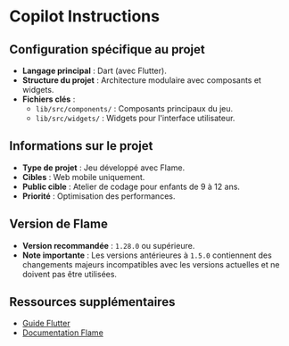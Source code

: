 # Copilot Instructions

## Configuration spécifique au projet

- **Langage principal** : Dart (avec Flutter).
- **Structure du projet** : Architecture modulaire avec composants et widgets.
- **Fichiers clés** :
  - `lib/src/components/` : Composants principaux du jeu.
  - `lib/src/widgets/` : Widgets pour l'interface utilisateur.

## Informations sur le projet

- **Type de projet** : Jeu développé avec Flame.
- **Cibles** : Web mobile uniquement.
- **Public cible** : Atelier de codage pour enfants de 9 à 12 ans.
- **Priorité** : Optimisation des performances.

## Version de Flame

- **Version recommandée** : `1.28.0` ou supérieure.
- **Note importante** : Les versions antérieures à `1.5.0` contiennent des changements majeurs incompatibles avec les versions actuelles et ne doivent pas être utilisées.

## Ressources supplémentaires

- [Guide Flutter](https://flutter.dev/docs)
- [Documentation Flame](https://flame-engine.org/docs)